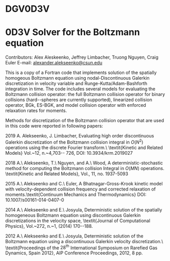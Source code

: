 # DGV0D3V 
# 0D3V Solver for the Boltzmann equation
Contributors: Alex Aleskeenko, Jeffrey Limbacher, Truong Nguyen, Craig Euler
E-mail: alexander.alekseenko@csun.edu

This is a copy of a Fortran code that implements solution of the spatially homogeous Boltzmann equation using nodal-Discontinuous 
Galerkin discretization in velocity variable and Runge-Kutta/Adam-Bashforth integration in time. The code includes several models for 
evaluating the Boltzmann collision operator: the full Boltzmann collision operator for binary collisions (hard--spheres are currently 
supported), linearized collision operator, BGk, ES-BGK, and model collision operator with enforced relaxation rates for moments. 

Methods for discretization of the Boltzmann collision operator that are used in this code were reported in following papers: 

2019 A. Alekseenko, J.  Limbacher, Evaluating high order discontinuous Galerkin discretization of the Boltzmann
collision integral in $O(N^2)$ operations using the discrete Fourier transform.\ \textit{Kinetic and Related Models} Vol.~12, 
n.~4,703-- 726, DOI: 10.3934/krm.2019027 

2018 A.\ Alekseenko, T.\ Nguyen, and A.\ Wood, A deterministic-stochastic method for computing the
Boltzmann collision Integral in $O(MN)$ operations. \textit{Kinetic and Related Models}, Vol.\, 11, no. 1937-5093

2015 A.\ Alekseenko and C.\ Euler, A Bhatnagar-Gross-Krook kinetic model with velocity-dependent collision frequency and 
corrected relaxation of moments.\textit{Continuum Mechanics and Thermodynamics} DOI: 10.1007/s00161-014-0407-0

2014 A.\ Alekseenko and E.\ Josyula, Deterministic solution of the spatially homogeneous
Boltzmann equation using discontinuous Galerkin discretizations in the velocity space, 
\textit{Journal of Computational Physics}, Vol.~272, n.~1, (2014) 170--188.

2012 A.\ Alekseenko and E.\ Josyula, Deterministic solution of the Boltzmann equation using a discontinuous
Galerkin velocity discretization.\ \textit{Proceedings of the $28^{\mathrm{th}}$ International Symposium 
on Rarefied Gas Dynamics, Spain 2012}, AIP Conference Proceedings, 2012, 8 pp.




